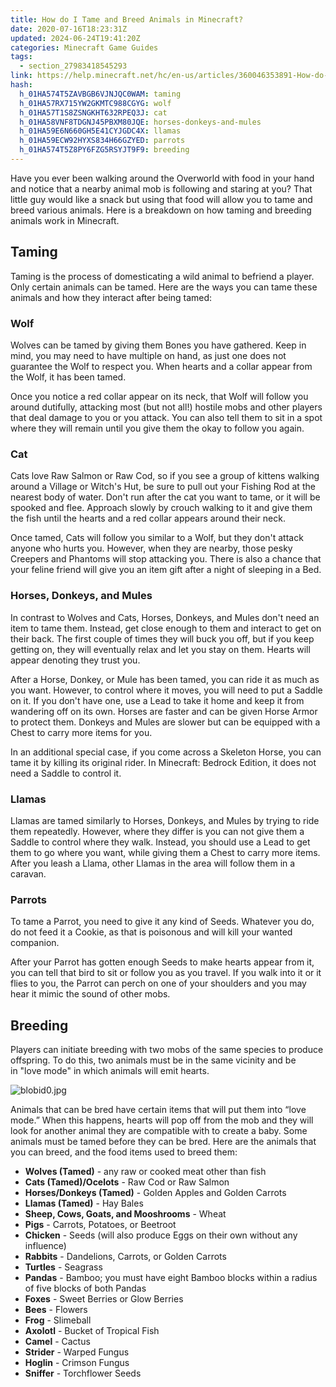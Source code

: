 ```yaml
---
title: How do I Tame and Breed Animals in Minecraft?
date: 2020-07-16T18:23:31Z
updated: 2024-06-24T19:41:20Z
categories: Minecraft Game Guides
tags:
  - section_27983418545293
link: https://help.minecraft.net/hc/en-us/articles/360046353891-How-do-I-Tame-and-Breed-Animals-in-Minecraft
hash:
  h_01HA574T5ZAVBGB6VJNJQC0WAM: taming
  h_01HA57RX715YW2GKMTC988CGYG: wolf
  h_01HA57T1S8ZSNGKHT632RPEQ3J: cat
  h_01HA58VNF8TDGNJ45PBXM80JQE: horses-donkeys-and-mules
  h_01HA59E6N660GH5E41CYJGDC4X: llamas
  h_01HA59ECW92HYXS834H66GZYED: parrots
  h_01HA574T5Z8PY6FZG5RSYJT9F9: breeding
---
```


Have you ever been walking around the Overworld with food in your hand and notice that a nearby animal mob is following and staring at you? That little guy would like a snack but using that food will allow you to tame and breed various animals. Here is a breakdown on how taming and breeding animals work in Minecraft.

## Taming 

Taming is the process of domesticating a wild animal to befriend a player. Only certain animals can be tamed. Here are the ways you can tame these animals and how they interact after being tamed: 

### Wolf

Wolves can be tamed by giving them Bones you have gathered. Keep in mind, you may need to have multiple on hand, as just one does not guarantee the Wolf to respect you. When hearts and a collar appear from the Wolf, it has been tamed.

Once you notice a red collar appear on its neck, that Wolf will follow you around dutifully, attacking most (but not all!) hostile mobs and other players that deal damage to you or you attack. You can also tell them to sit in a spot where they will remain until you give them the okay to follow you again.

### Cat

Cats love Raw Salmon or Raw Cod, so if you see a group of kittens walking around a Village or Witch's Hut, be sure to pull out your Fishing Rod at the nearest body of water. Don't run after the cat you want to tame, or it will be spooked and flee. Approach slowly by crouch walking to it and give them the fish until the hearts and a red collar appears around their neck.

Once tamed, Cats will follow you similar to a Wolf, but they don't attack anyone who hurts you. However, when they are nearby, those pesky Creepers and Phantoms will stop attacking you. There is also a chance that your feline friend will give you an item gift after a night of sleeping in a Bed.

### Horses, Donkeys, and Mules

In contrast to Wolves and Cats, Horses, Donkeys, and Mules don't need an item to tame them. Instead, get close enough to them and interact to get on their back. The first couple of times they will buck you off, but if you keep getting on, they will eventually relax and let you stay on them. Hearts will appear denoting they trust you.

After a Horse, Donkey, or Mule has been tamed, you can ride it as much as you want. However, to control where it moves, you will need to put a Saddle on it. If you don't have one, use a Lead to take it home and keep it from wandering off on its own. Horses are faster and can be given Horse Armor to protect them. Donkeys and Mules are slower but can be equipped with a Chest to carry more items for you.

In an additional special case, if you come across a Skeleton Horse, you can tame it by killing its original rider. In Minecraft: Bedrock Edition, it does not need a Saddle to control it.

### Llamas

Llamas are tamed similarly to Horses, Donkeys, and Mules by trying to ride them repeatedly. However, where they differ is you can not give them a Saddle to control where they walk. Instead, you should use a Lead to get them to go where you want, while giving them a Chest to carry more items. After you leash a Llama, other Llamas in the area will follow them in a caravan.

### Parrots

To tame a Parrot, you need to give it any kind of Seeds. Whatever you do, do not feed it a Cookie, as that is poisonous and will kill your wanted companion.

After your Parrot has gotten enough Seeds to make hearts appear from it, you can tell that bird to sit or follow you as you travel. If you walk into it or it flies to you, the Parrot can perch on one of your shoulders and you may hear it mimic the sound of other mobs.

## Breeding 

Players can initiate breeding with two mobs of the same species to produce offspring. To do this, two animals must be in the same vicinity and be in "love mode" in which animals will emit hearts. 

![blobid0.jpg](https://minecrafthelp.zendesk.com/hc/article_attachments/4404133437965)

Animals that can be bred have certain items that will put them into “love mode.” When this happens, hearts will pop off from the mob and they will look for another animal they are compatible with to create a baby. Some animals must be tamed before they can be bred. Here are the animals that you can breed, and the food items used to breed them: 

- **Wolves (Tamed)** - any raw or cooked meat other than fish 
- **Cats (Tamed)/Ocelots** - Raw Cod or Raw Salmon 
- **Horses/Donkeys (Tamed)** - Golden Apples and Golden Carrots 
- **Llamas (Tamed)** - Hay Bales 
- **Sheep, Cows, Goats, and Mooshrooms** - Wheat 
- **Pigs** - Carrots, Potatoes, or Beetroot
- **Chicken** - Seeds (will also produce Eggs on their own without any influence)
- **Rabbits** - Dandelions, Carrots, or Golden Carrots 
- **Turtles** - Seagrass 
- **Pandas** - Bamboo; you must have eight Bamboo blocks within a radius of five blocks of both Pandas 
- **Foxes** - Sweet Berries or Glow Berries
- **Bees** - Flowers
- **Frog** - Slimeball
- **Axolotl** - Bucket of Tropical Fish
- **Camel** - Cactus
- **Strider** - Warped Fungus
- **Hoglin** - Crimson Fungus
- **Sniffer** - Torchflower Seeds
